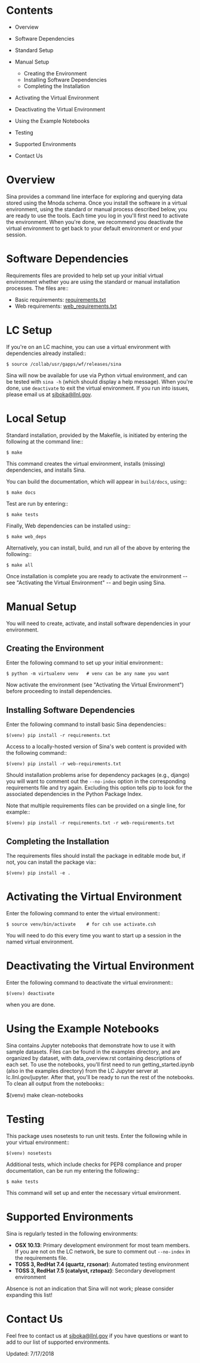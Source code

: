 Contents
========
- Overview
- Software Dependencies
- Standard Setup
- Manual Setup

    - Creating the Environment
    - Installing Software Dependencies
    - Completing the Installation
    
- Activating the Virtual Environment
- Deactivating the Virtual Environment
- Using the Example Notebooks
- Testing
- Supported Environments
- Contact Us


Overview
========

Sina provides a command line interface for exploring and querying data stored
using the Mnoda schema.  Once you install the software in a virtual environment,
using the standard or manual process described below, you are ready to use the
tools.  Each time you log in you'll first need to activate the environment.
When you're done, we recommend you deactivate the virtual environment to get
back to your default environment or end your session.


Software Dependencies
=====================

Requirements files are provided to help set up your initial virtual environment
whether you are using the standard or manual installation processes.  The files
are::

- Basic requirements:  [requirements.txt](requirements.txt)
- Web requirements:  [web_requirements.txt](web_requirements.txt)


LC Setup
========

If you're on an LC machine, you can use a virtual environment with dependencies
already installed::

    $ source /collab/usr/gapps/wf/releases/sina

Sina will now be available for use via Python virtual environment, and can be
tested with `sina -h` (which should display a help message). When you're done,
use `deactivate` to exit the virtual environment. If you run into issues,
please email us at siboka@llnl.gov.


Local Setup
===========

Standard installation, provided by the Makefile, is initiated by entering
the following at the command line::

    $ make

This command creates the virtual environment, installs \(missing\) dependencies,
and installs Sina.

You can build the documentation, which will appear in `build/docs`, using::

    $ make docs

Test are run by entering::

    $ make tests

Finally, Web dependencies can be installed using::

    $ make web_deps

Alternatively, you can install, build, and run all of the above by entering
the following::

    $ make all

Once installation is complete you are ready to activate the environment -- see
"Activating the Virtual Environment" -- and begin using Sina.


Manual Setup
============

You will need to create, activate, and install software dependencies in your
environment.


Creating the Environment
------------------------
Enter the following command to set up your initial environment::

    $ python -m virtualenv venv   # venv can be any name you want

Now activate the environment \(see "Activating the Virtual Environment"\)
before proceeding to install dependencies.


Installing Software Dependencies
--------------------------------
Enter the following command to install basic Sina dependencies::

    $(venv) pip install -r requirements.txt

Access to a locally-hosted version of Sina's web content is provided
with the following command::

    $(venv) pip install -r web-requirements.txt

Should installation problems arise for dependency packages (e.g., django) you
will want to comment out the `--no-index` option in the corresponding
requirements file and try again. Excluding this option tells pip to look for
the associated dependencies in the Python Package Index.

Note that multiple requirements files can be provided on a single line, for
example::

    $(venv) pip install -r requirements.txt -r web-requirements.txt


Completing the Installation
---------------------------
The requirements files should install the package in editable mode but, if
not, you can install the package via::

    $(venv) pip install -e .


Activating the Virtual Environment
==================================
Enter the following command to enter the virtual environment::

    $ source venv/bin/activate    # for csh use activate.csh

You will need to do this every time you want to start up a session in the named
virtual environment.


Deactivating the Virtual Environment
====================================
Enter the following command to deactivate the virtual environment::

    $(venv) deactivate

when you are done.


Using the Example Notebooks
===========================

Sina contains Jupyter notebooks that demonstrate how to use it with
sample datasets. Files can be found in the examples directory, and are
organized by dataset, with data_overview.rst containing descriptions of each
set. To use the notebooks, you'll first need to run getting_started.ipynb
(also in the examples directory) from the LC Jupyter server at
lc.llnl.gov/jupyter. After that, you'll be ready to run the rest of the notebooks.
To clean all output from the notebooks::

  $(venv) make clean-notebooks


Testing
=======

This package uses nosetests to run unit tests.  Enter the following while in
your virtual environment::

    $(venv) nosetests

Additional tests, which include checks for PEP8 compliance and proper
documentation, can be run my entering the following::

    $ make tests

This command will set up and enter the necessary virtual environment.


Supported Environments
======================

Sina is regularly tested in the following environments:

- **OSX 10.13**: Primary development environment for most team members.
  If you are not on the LC network, be sure to comment out `--no-index` in the
  requirements file.
- **TOSS 3, RedHat 7.4 (quartz, rzsonar)**: Automated testing environment
- **TOSS 3, RedHat 7.5 (catalyst, rztopaz)**: Secondary development environment

Absence is not an indication that Sina will not work; please consider expanding this list!


Contact Us
==========

Feel free to contact us at siboka@llnl.gov if you have questions or want to
add to our list of supported environments.


Updated: 7/17/2018
